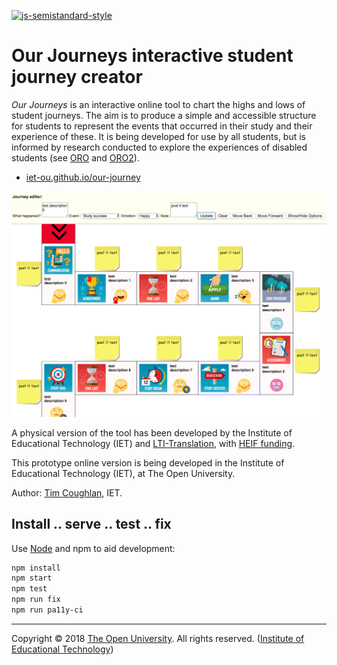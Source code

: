 
[![js-semistandard-style][semi-icon]][semi]

# Our Journeys interactive student journey creator

_Our Journeys_ is an interactive online tool to chart the highs and lows of student journeys. The aim is to produce a simple and accessible structure for students to represent the events that occurred in their study and their experience of these. It is being developed for use by all students, but is informed by research conducted to explore the experiences of disabled students (see [ORO] and [ORO2]).

 * [iet-ou.github.io/our-journey][web]

![Screenshot 1 - the editor.][img-rel]

A physical version of the tool has been developed by the Institute of Educational Technology (IET)
and [LTI-Translation][lti], with [HEIF funding][heif].

This prototype online version is being developed in the Institute of Educational Technology (IET),
at The Open University.

Author: [Tim Coughlan][tim], IET.

## Install .. serve .. test .. fix

Use [Node][] and npm to aid development:

```sh
npm install
npm start
npm test
npm run fix
npm run pa11y-ci
```

---
Copyright © 2018 [The Open University][ou]. All rights reserved. ([Institute of Educational Technology][iet])

[iet]: https://iet.open.ac.uk/
[ou]: http://www.open.ac.uk/
[web]: https://iet-ou.github.io/our-journey/?demo=1
[gh]: https://github.com/IET-OU/learningdesign
[tim]: https://iet.open.ac.uk/profiles/tim.coughlan
[node]: https://nodejs.org/en/
[Help: Relative Image URL]: https://github.com/mark-anders/relative-image-url
[img]: https://github.com/nfreear/our-journey/blob/nfreear/demo-fill/assets/screenshot-1.png?raw=true
[img-rel]: assets/screenshot-1.png "'Our Journeys' screenshot 1 - the editor."
[oro]: http://oro.open.ac.uk/54760/
  "The accessibility of administrative processes: Assessing the impacts on students in higher education. Tim Coughlan, Kate Lister, 2018"
[oro2]: http://oro.open.ac.uk/48991/
  "Understanding Accessibility as a Process through the Analysis of Feedback from Disabled Students. Tim Coughlan, Thomas Daniel Ullmann, & Kate Lister, 2017."
[lti]: http://intranet6.open.ac.uk/learning-teaching-innovation/main/
  "Glen Darby, Graphics Media Developer, Learning & Teaching Innovation (LTI-Translation) (login required)"
[heif]: https://re.ukri.org/knowledge-exchange/the-higher-education-innovation-fund-heif/
  "The Higher Education Innovation Fund (HEIF)"
[semi]: https://github.com/Flet/semistandard
[semi-icon]: https://nick.freear.org.uk/badge/semi.svg "Javascript coding style — semistandard"
[sem-i0]: https://img.shields.io/badge/code_style-semistandard-brightgreen.svg?_style=flat-square

[End]: //.
